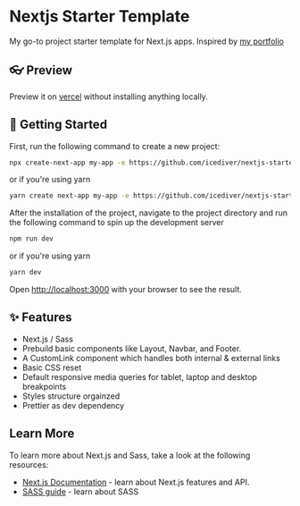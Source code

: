 # Nextjs Starter Template

My go-to project starter template for Next.js apps. Inspired by [my portfolio](https://portfolio-nu-nine-81.vercel.app/)

## 👓 Preview

Preview it on [vercel](https://nextjs-starter-template-eight.vercel.app/) without installing anything locally.

## 🚀 Getting Started

First, run the following command to create a new project:

```bash
npx create-next-app my-app -e https://github.com/icediver/nextjs-starter-template
```

or if you're using yarn

```bash
yarn create next-app my-app -e https://github.com/icediver/nextjs-starter-template
```

After the installation of the project, navigate to the project directory and run the following command to spin up the development server

```bash
npm run dev
```

or if you're using yarn

```bash
yarn dev
```

Open [http://localhost:3000](http://localhost:3000) with your browser to see the result.

## ✨ Features

- Next.js / Sass
- Prebuild basic components like Layout, Navbar, and Footer.
- A CustomLink component which handles both internal & external links
- Basic CSS reset
- Default responsive media queries for tablet, laptop and desktop breakpoints
- Styles structure orgainzed
- Prettier as dev dependency

## Learn More

To learn more about Next.js and Sass, take a look at the following resources:

- [Next.js Documentation](https://nextjs.org/docs) - learn about Next.js features and API.
- [SASS guide](https://sass-lang.com/guide) - learn about SASS
